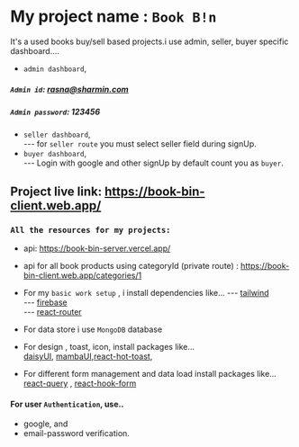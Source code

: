 # My project name : `Book B!n`
It's a used books buy/sell based projects.i use admin, seller, buyer specific dashboard....

* `admin dashboard`, <br/>
##### `Admin id`: rasna@sharmin.com <br/>
##### `Admin password`: 123456  <br/>
* `seller dashboard`,<br/>
--- for `seller route` you must select seller field during signUp.<br/>
* `buyer dashboard`, <br/>
--- Login with google and other signUp by default count you as `buyer`. <br/>

## Project live link: https://book-bin-client.web.app/

### `All the resources for my projects:`
* api: https://book-bin-server.vercel.app/
* api for all book products using categoryId (private route) : https://book-bin-client.web.app/categories/1

* For my `basic work setup` , i install dependencies like...
--- [tailwind](https://tailwindcss.com/)<br/>
--- [firebase](https://firebase.google.com/)<br/>
--- [react-router](https://reactrouter.com/en/main)<br/>
* For data store i use `MongoDB` database
* For design , toast, icon, install packages like... <br/>
 [daisyUI](https://daisyui.com/), [mambaUI](https://www.mambaui.com/),[react-hot-toast](https://react-hot-toast.com/), <br/>
* For different form management and data load install packages like... <br/>
 [react-query](https://tanstack.com/query/v4/?from=reactQueryV3&original=https://react-query-v3.tanstack.com/) , [react-hook-form](https://react-hook-form.com/) <br/>
 
 #### For user `Authentication`, use.. 
* google, and 
* email-password verification.
<br/>
<br/>

